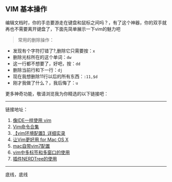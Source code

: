 
## VIM 基本操作 ##

  编辑文档时，你的手总要游走在键盘和鼠标之间吗？，有了这个神器，你的双手就再也不需要离开键盘了，下面先简单展示一下vim的魅力吧
  > 常用的删除操作：
  * 发现有个字符打错了?,删除它只需要按：`x`
  * 删除光标所在的这个单词：`dw`
  * 这一行都不想要了，好吧，按：`dd`
  * 删除当前行和下一行：`dj`
  * 现在我想删除11行以后的所有东西：`:11,$d`
  * 刚才我做了什么？，我后悔了：`u`

更多神奇功能，敬请浏览我为你精选的以下链接吧：

----
链接地址：

1.	[像IDE一样使用 vim](https://github.com/yangyangwithgnu/use_vim_as_ide)
2.	[Vim命令合集](http://www.cnblogs.com/softwaretesting/archive/2011/07/12/2104435.html)
3.	[【vim环境配置】详细实录](http://www.cnblogs.com/xbf9xbf/p/4860484.html)
4.	[让Vim更好用 for Mac OS X](http://hessian.cn/p/1026.html)
5.  [mac自带vim7配置](http://www.cnblogs.com/liuqxFuture/archive/2012/11/20/2779560.html)
6.  [vim中多标签和多窗口的使用](https://my.oschina.net/kutengshe/blog/464602)
7.  [插件NERDTree的使用](http://www.cnblogs.com/feichexia/archive/2012/11/07/Vim_NerdTree.html)
-----
底线，底线
